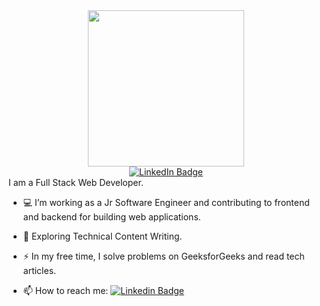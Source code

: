 <div id="header" align="center">
  <img src="https://i.giphy.com/media/WodOtJNNNQEXRSSXp2/giphy.webp" width="250"/>
  <div id="badges">
    <a href="https://www.linkedin.com/in/atikahsubari/">
      <img src="https://img.shields.io/badge/LinkedIn-blue?style=for-the-badge&logo=linkedin&logoColor=white" alt="LinkedIn Badge"/>
    </a>
  </div>
  <img src="https://komarev.com/ghpvc/?username=atikahas&style=flat-square&color=blue" alt=""/>
</div>

<div id="about-me">
  I am a Full Stack Web Developer.
  
  - 💻 I’m working as a Jr Software Engineer and contributing to frontend and backend for building web applications.
  
  - :seedling: Exploring Technical Content Writing.
    
  - :zap: In my free time, I solve problems on GeeksforGeeks and read tech articles.
    
  - :mailbox: How to reach me: [![Linkedin Badge](https://img.shields.io/badge/-atikahsubari-blue?style=flat&logo=Linkedin&logoColor=white)](https://www.linkedin.com/in/atikahsubari/)
</div>
